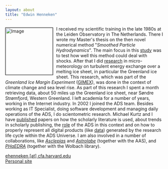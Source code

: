 ```yaml
---
layout: about
title: "Edwin Henneken"
---
```


<img src="{{ site.baseurl }}/img/ads_logo.png" height="150" width="150" alt="Image" style="float: left; margin: 4px 10px 0px 0px; border: 1px solid #000000;">

I received my scientific training in the late 1980s at the Leiden Observatory in The Netherlands. There I wrote my Master's thesis on the then novel numerical method "*Smoothed Particle Hydrodynamics*". The main focus in this [study](https://ui.adsabs.harvard.edu/#abs/1993CoPhC..74..239H/abstract) was to test how well this method could deal with shocks. After that I did [research](https://ui.adsabs.harvard.edu/#abs/1994GPC.....9...69H/abstract) in micro-meteorology on turbulent energy exchange over a melting ice sheet, in particular the Greenland ice sheet. This research, which was part of the *Greenland Ice Margin Experiment* ([GIMEX](https://ui.adsabs.harvard.edu/#abs/1993BAMS...74..355O/abstract)), was done in the context of climate change and sea level rise. As part of this research I spent a month retrieving data, about 50 miles up the Greenland ice sheet, near Søndre Strømfjord, Western Greenland. I left academia for a number of years, working in the Internet industry. In 2002 I joined the ADS team. Besides working as IT Specialist, doing software development and managing daily operations of the ADS, I do scientometric research. Michael Kurtz and I have [published](https://ui.adsabs.harvard.edu/#abs/2017arXiv170602153H/abstract) papers on how the scholarly literature is used, about trends in scholarly publishing, the [role](https://ui.adsabs.harvard.edu/#abs/2012opsa.book..253H/abstract) of the ADS in this context and on how to properly represent all digital products (like [data](https://ui.adsabs.harvard.edu/#abs/2015BASIS..41...40H/abstract)) generated by the research life cycle within the ADS Universe. I am also involved in a number of collaborations, like *[Asclepias](https://doi.org/10.5281/zenodo.1011088
)* and *[Astrolabe](http://astrolabe.arizona.edu/)* (together with the AAS), and *[PHaEDRA](https://library.cfa.harvard.edu/project-phaedra)* (together with the Wolbach library).

[ehenneken [at] cfa.harvard.edu](mailto:ehenneken@cfa.harvard.edu)  
[Personal site](https://sites.google.com/site/ehenneken/)
